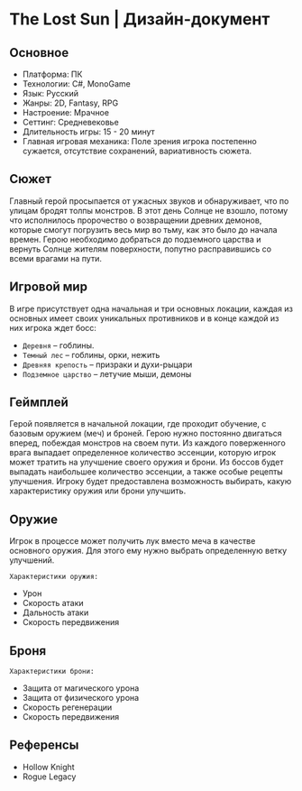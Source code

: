 # The Lost Sun | Дизайн-документ
## Основное
- Платформа: ПК
- Технологии: C#, MonoGame
- Язык: Русский
- Жанры: 2D, Fantasy, RPG
- Настроение: Мрачное
- Сеттинг: Средневековье
- Длительность игры: 15 - 20 минут
- Главная игровая механика: Поле зрения игрока постепенно сужается, отсутствие сохранений, вариативность сюжета.
## Сюжет
Главный герой просыпается от ужасных звуков и обнаруживает, что по улицам бродят толпы монстров. В этот день Солнце не взошло, потому что исполнилось пророчество о возвращении древних демонов, которые смогут погрузить весь мир во тьму, как это было до начала времен. Герою необходимо добраться до подземного царства и вернуть Солнце жителям поверхности, попутно расправившись со всеми врагами на пути.
## Игровой мир
В игре присутствует одна начальная и три основных локации, каждая из основных имеет своих уникальных противников и в конце каждой из них игрока ждет босс:
- `Деревня` – гоблины.
- `Темный лес` – гоблины, орки, нежить
- `Древняя крепость` – призраки и духи-рыцари
- `Подземное царство` – летучие мыши, демоны
## Геймплей
Герой появляется в начальной локации, где проходит обучение, с базовым оружием (меч) и броней.
Герою нужно постоянно двигаться вперед, побеждая монстров на своем пути. Из каждого поверженного врага выпадает определенное количество эссенции, которую игрок может тратить на улучшение своего оружия и брони. Из боссов будет выпадать наибольшее количество эссенции, а также особые рецепты улучшения. Игроку будет предоставлена возможность выбирать, какую характеристику оружия или брони улучшить.
## Оружие
Игрок в процессе может получить лук вместо меча в качестве основного оружия. 
Для этого ему нужно выбрать определенную ветку улучшений.

`Характеристики оружия:`
 - Урон
 - Скорость атаки
 - Дальность атаки
 - Скорость передвижения
## Броня
`Характеристики брони:`
 - Защита от магического урона
 - Защита от физического урона 
 - Скорость регенерации
 - Скорость передвижения
## Референсы
- Hollow Knight
- Rogue Legacy

